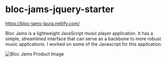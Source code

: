 # bloc-jams-jquery-starter

https://bloc-jams-laura.netlify.com/

Bloc Jams is a lightweight JavaScript music player application. It has a simple, streamlined interface that can serve as a backbone to more robust music applications. I worked on some of the Javascript for this application. 

![Bloc Jams Product Image](https://raw.githubusercontent.com/lhundersmarck/bloc-jams-jquery-starter/master/readme/Bloc-Jams.gif)
